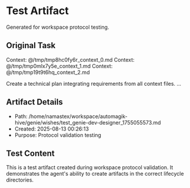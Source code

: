 # Test Artifact

Generated for workspace protocol testing.

## Original Task

Context: @/tmp/tmp8hc0fy6r_context_0.md
Context: @/tmp/tmp0mlx7y5e_context_1.md
Context: @/tmp/tmp19t9t6hq_context_2.md

Create a technical plan integrating requirements from all context files.
...

## Artifact Details
- Path: /home/namastex/workspace/automagik-hive/genie/wishes/test_genie-dev-designer_1755055573.md
- Created: 2025-08-13 00:26:13
- Purpose: Protocol validation testing

## Test Content
This is a test artifact created during workspace protocol validation.
It demonstrates the agent's ability to create artifacts in the correct
lifecycle directories.
